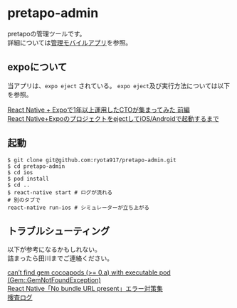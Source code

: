 # pretapo-admin
pretapoの管理ツールです。  
詳細については[管理モバイルアプリ](https://www.notion.so/9e6cbc14da6a4f959dfafcd421079264)を参照。  


## expoについて

当アプリは、`expo eject` されている。
`expo eject`及び実行方法については以下を参照。

[React Native + Expoで1年以上運用したCTOが集まってみた 前編](https://tech.kitchhike.com/entry/react-native-expo-session-01)  
[React Native+ExpoのプロジェクトをejectしてiOS/Androidで起動するまで](https://www.aruse.net/entry/2019/09/01/122540)


## 起動

```
$ git clone git@github.com:ryota917/pretapo-admin.git
$ cd pretapo-admin
$ cd ios
$ pod install
$ cd ..
$ react-native start # ログが流れる
# 別のタブで
react-native run-ios # シミュレーターが立ち上がる
```

## トラブルシューティング

以下が参考になるかもしれない。  
詰まったら田川までご連絡ください。  

[can’t find gem cocoapods (>= 0.a) with executable pod (Gem::GemNotFoundException)](https://csiandal.medium.com/cant-find-gem-cocoapods-0-a-with-executable-pod-gem-gemnotfoundexception-94aa6dc8b630)  
[React Native「No bundle URL present」エラー対策集](https://qiita.com/wktq/items/9139f4c0bdf52bd71c93)  
[捜査ログ](https://pretapo.slack.com/archives/C01EXJ24PCL/p1605418387000700)  
